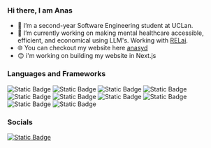 ### Hi there, I am Anas
- 🌱 I’m a second-year Software Engineering student at UCLan.
- 🔭 I’m currently working on making mental healthcare accessible, efficient, and economical using LLM's. Working with [RELai](https://relai.one/).
- 🌐 You can checkout my website here [anasyd](https://anasyd.com)
- 😊 i'm working on building my website in Next.js

### Languages and Frameworks
![Static Badge](https://img.shields.io/badge/-C%2B%2B?style=for-the-badge&logo=c%2B%2B&logoColor=white&label=C%2B%2B&labelColor=%2300599C&color=%2300599C)
![Static Badge](https://img.shields.io/badge/-Pyhton?style=for-the-badge&logo=python&logoColor=white&label=Python&labelColor=%233776AB&color=%233776AB)
![Static Badge](https://img.shields.io/badge/-JavaScript?style=for-the-badge&logo=javascript&logoColor=black&label=JavaScript&labelColor=%23F7DF1E&color=%23F7DF1E)
![Static Badge](https://img.shields.io/badge/-Django?style=for-the-badge&logo=django&logoColor=white&label=Django&labelColor=%23092E20&color=%23092E20)
<br>
![Static Badge](https://img.shields.io/badge/-Flask?style=for-the-badge&logo=flask&logoColor=white&label=Flask&labelColor=%23000000&color=%23000000)
![Static Badge](https://img.shields.io/badge/-React%20Native?style=for-the-badge&logo=react&logoColor=black&label=React%20Native&labelColor=61DAFB&color=61DAFB)
![Static Badge](https://img.shields.io/badge/-Flutter?style=for-the-badge&logo=flutter&logoColor=%2302569B&label=Flutter&labelColor=%23ffffff&color=%23ffffff)
![Static Badge](https://img.shields.io/badge/-Nextjs?style=for-the-badge&logo=nextdotjs&logoColor=%23fffffff&label=Next.js&labelColor=%23000000&color=%23000000)
<br>
![Static Badge](https://img.shields.io/badge/-tailwindcss?style=for-the-badge&logo=tailwindcss&logoColor=%2306B6D4&label=Tailwind%20CSS&labelColor=%23000000&color=%23000000)
![Static Badge](https://img.shields.io/badge/-firebase?style=for-the-badge&logo=firebase&logoColor=%23FFCA28&label=Firebase&labelColor=%23000000&color=%23000000)



### Socials
[![Static Badge](https://img.shields.io/badge/-LinkedIn?style=for-the-badge&logo=linkedin&logoColor=white&label=LinkedIn&labelColor=%230A66C2&color=%230A66C2)](https://www.linkedin.com/in/anas-yd/)
<!--
**anasyd/anasyd** is a ✨ _special_ ✨ repository because its `README.md` (this file) appears on your GitHub profile.

Here are some ideas to get you started:

- 🔭 I’m currently working on ...
- 🌱 I’m currently learning ...
- 👯 I’m looking to collaborate on ...
- 🤔 I’m looking for help with ...
- 💬 Ask me about ...
- 📫 How to reach me: ...
- 😄 Pronouns: ...
- ⚡ Fun fact: ...
-->
